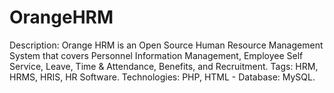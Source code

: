 # OrangeHRM
Description: Orange HRM is an Open Source Human Resource Management System that covers Personnel Information Management, Employee Self Service, Leave, Time &amp; Attendance, Benefits, and Recruitment. Tags: HRM, HRMS, HRIS, HR Software. Technologies: PHP, HTML - Database: MySQL.
